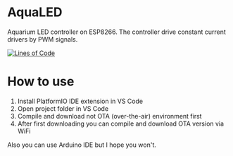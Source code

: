 # AquaLED

Aquarium LED controller on ESP8266. The controller drive constant current drivers by PWM signals.

[![Lines of Code](https://tokei.rs/b1/github/8street/AquaLED?category=code)](https://github.com/XAMPPRocky/tokei)

# How to use

1. Install PlatformIO IDE extension in VS Code
2. Open project folder in VS Code
3. Compile and download not OTA (over-the-air) environment first 
4. After first downloading you can compile and download OTA version via WiFi

Also you can use Arduino IDE but I hope you won't.